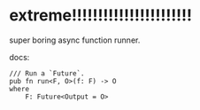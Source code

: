 # extreme!!!!!!!!!!!!!!!!!!!!!!!

super boring async function runner.

docs:

```
/// Run a `Future`.
pub fn run<F, O>(f: F) -> O
where
    F: Future<Output = O>
```

